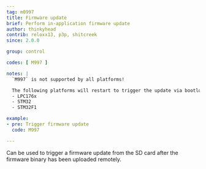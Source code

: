 ```yaml
---
tag: m0997
title: Firmware update
brief: Perform in-application firmware update
author: thinkyhead
contrib: reloxx13, p3p, shitcreek
since: 2.0.0

group: control

codes: [ M997 ]

notes: |
  `M997` is not supported by all platforms!

  The following platforms will restart to trigger the update via bootloader:
  - LPC176x
  - STM32
  - STM32F1

example:
- pre: Trigger firmware update
  code: M997

---
```


Can be used to trigger a firmware update from the SD card after the firmware binary has been uploaded remotely.
